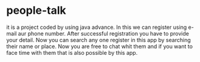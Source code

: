 # people-talk

it is a project coded by using java advance.
In this we can register using e-mail aur phone number.
After successful registration you have to provide your detail.
Now you can search any one register in this app by searching their name or place.
Now you are free to chat whit them and if you want to face time with them that is also possible by this app.
